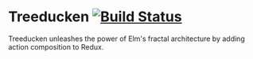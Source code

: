 # Treeducken [![Build Status](https://travis-ci.org/tptee/treeducken.svg?branch=master)](https://travis-ci.org/tptee/treeducken)

Treeducken unleashes the power of Elm's fractal architecture by adding action composition to Redux.
